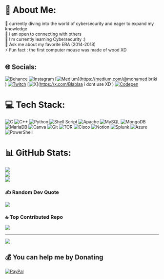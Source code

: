 # 💫 About Me:
🔭 currently diving into the world of cybersecurity and eager to expand my knowledge<br>👯 i am open to connecting with others<br>🌱 I’m currently learning Cybersecurity :)<br>💬 Ask me about my favorite ERA (2014-2018) <br>⚡ Fun fact : the first computer mouse was made of wood XD 


## 🌐 Socials:
[![Behance](https://img.shields.io/badge/Behance-1769ff?logo=behance&logoColor=white)](https://behance.net/MDBRK) [![Instagram](https://img.shields.io/badge/Instagram-%23E4405F.svg?logo=Instagram&logoColor=white)](https://instagram.com/MD_BRK) [![Medium](https://img.shields.io/badge/Medium-12100E?logo=medium&logoColor=white)](https://medium.com/@mohamed briki ) [![Twitch](https://img.shields.io/badge/Twitch-%239146FF.svg?logo=Twitch&logoColor=white)](https://twitch.tv/medbrk20) [![X](https://img.shields.io/badge/X-black.svg?logo=X&logoColor=white)](https://x.com/Blablaa i dont use  XD ) [![Codepen](https://img.shields.io/badge/Codepen-000000?style=for-the-badge&logo=codepen&logoColor=white)](https://codepen.io/MDBRK) 

# 💻 Tech Stack:
![C](https://img.shields.io/badge/c-%2300599C.svg?style=for-the-badge&logo=c&logoColor=white) ![C++](https://img.shields.io/badge/c++-%2300599C.svg?style=for-the-badge&logo=c%2B%2B&logoColor=white) ![Python](https://img.shields.io/badge/python-3670A0?style=for-the-badge&logo=python&logoColor=ffdd54) ![Shell Script](https://img.shields.io/badge/shell_script-%23121011.svg?style=for-the-badge&logo=gnu-bash&logoColor=white) ![Apache](https://img.shields.io/badge/apache-%23D42029.svg?style=for-the-badge&logo=apache&logoColor=white) ![MySQL](https://img.shields.io/badge/mysql-4479A1.svg?style=for-the-badge&logo=mysql&logoColor=white) ![MongoDB](https://img.shields.io/badge/MongoDB-%234ea94b.svg?style=for-the-badge&logo=mongodb&logoColor=white) ![MariaDB](https://img.shields.io/badge/MariaDB-003545?style=for-the-badge&logo=mariadb&logoColor=white) ![Canva](https://img.shields.io/badge/Canva-%2300C4CC.svg?style=for-the-badge&logo=Canva&logoColor=white) ![Git](https://img.shields.io/badge/git-%23F05033.svg?style=for-the-badge&logo=git&logoColor=white) ![TOR](https://img.shields.io/badge/tor-%237E4798.svg?style=for-the-badge&logo=tor-project&logoColor=white) ![Cisco](https://img.shields.io/badge/cisco-%23049fd9.svg?style=for-the-badge&logo=cisco&logoColor=black) ![Notion](https://img.shields.io/badge/Notion-%23000000.svg?style=for-the-badge&logo=notion&logoColor=white) ![Splunk](https://img.shields.io/badge/splunk-%23000000.svg?style=for-the-badge&logo=splunk&logoColor=white) ![Azure](https://img.shields.io/badge/azure-%230072C6.svg?style=for-the-badge&logo=microsoftazure&logoColor=white) ![PowerShell](https://img.shields.io/badge/PowerShell-%235391FE.svg?style=for-the-badge&logo=powershell&logoColor=white)
# 📊 GitHub Stats:
![](https://github-readme-stats.vercel.app/api?username=MDBRK&theme=dark&hide_border=false&include_all_commits=true&count_private=false)<br/>
![](https://github-readme-streak-stats.herokuapp.com/?user=MDBRK&theme=dark&hide_border=false)<br/>
![](https://github-readme-stats.vercel.app/api/top-langs/?username=MDBRK&theme=dark&hide_border=false&include_all_commits=true&count_private=false&layout=compact)

### ✍️ Random Dev Quote
![](https://quotes-github-readme.vercel.app/api?type=horizontal&theme=dark)

### 🔝 Top Contributed Repo
![](https://github-contributor-stats.vercel.app/api?username=MDBRK&limit=5&theme=dark&combine_all_yearly_contributions=true)

---
[![](https://visitcount.itsvg.in/api?id=MDBRK&icon=0&color=0)](https://visitcount.itsvg.in)

  ## 💰 You can help me by Donating
  [![PayPal](https://img.shields.io/badge/PayPal-00457C?style=for-the-badge&logo=paypal&logoColor=white)](https://paypal.me/https://www.paypal.me/MedBrK15?loacle.x=it_IT) 

  
<!-- Proudly created with GPRM ( https://gprm.itsvg.in ) -->

